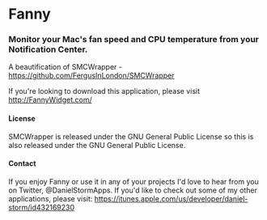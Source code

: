 # Fanny
### Monitor your Mac's fan speed and CPU temperature from your Notification Center.

A beautification of SMCWrapper - https://github.com/FergusInLondon/SMCWrapper

If you're looking to download this application, please visit http://FannyWidget.com/

#### License
SMCWrapper is released under the GNU General Public License so this is also released under the GNU General Public License.

#### Contact
If you enjoy Fanny or use it in any of your projects I'd love to hear from you on Twitter, @DanielStormApps.
If you'd like to check out some of my other applications, please visit: https://itunes.apple.com/us/developer/daniel-storm/id432169230

